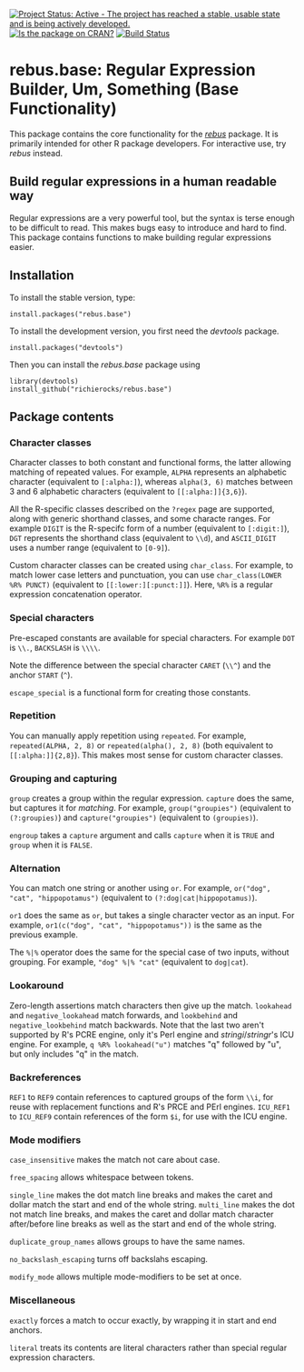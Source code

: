 [![Project Status: Active - The project has reached a stable, usable state and is being actively developed.](http://www.repostatus.org/badges/0.1.0/active.svg)](http://www.repostatus.org/#active)
[![Is the package on CRAN?](http://www.r-pkg.org/badges/version/rebus.base)](http://www.r-pkg.org/pkg/rebus.base)
[![Build Status](https://semaphoreci.com/api/v1/projects/535d7d77-f416-4ed9-aa69-bba5a38df545/635152/badge.svg)](https://semaphoreci.com/richierocks/rebus-base)

# rebus.base: Regular Expression Builder, Um, Something (Base Functionality)

This package contains the core functionality for the [*rebus*](https://github.com/richierocks/rebus) package.  It is primarily intended for other R package developers.  For interactive use, try *rebus* instead.

## Build regular expressions in a human readable way

Regular expressions are a very powerful tool, but the syntax is terse enough
to be difficult to read.  This makes bugs easy to introduce and hard to
find.  This package contains functions to make building regular expressions
easier.

## Installation

To install the stable version, type:

```{r}
install.packages("rebus.base")
```

To install the development version, you first need the *devtools* package.

```{r}
install.packages("devtools")
```

Then you can install the *rebus.base* package using

```{r}
library(devtools)
install_github("richierocks/rebus.base")
```

## Package contents

### Character classes

Character classes to both constant and functional forms, the latter allowing matching of repeated values.  For example, `ALPHA` represents an alphabetic character (equivalent to `[:alpha:]`), whereas `alpha(3, 6)` matches between 3 and 6 alphabetic characters (equivalent to `[[:alpha:]]{3,6}`).

All the R-specific classes described on the `?regex` page are supported, along with generic shorthand classes, and some characte ranges. For example `DIGIT` is the R-specifc form of a number (equivalent to `[:digit:]`), `DGT` represents the shorthand class (equivalent to `\\d`), and `ASCII_DIGIT` uses a number range (equivalent to `[0-9]`).

Custom character classes can be created using `char_class`.  For example, to match lower case letters and punctuation, you can use `char_class(LOWER %R% PUNCT)` (equivalent to `[[:lower:][:punct:]]`).  Here, `%R%` is a regular expression concatenation operator.

### Special characters

Pre-escaped constants are available for special characters.  For example `DOT` is `\\.`, `BACKSLASH` is `\\\\`.

Note the difference between the special character `CARET` (`\\^`) and the anchor `START` (`^`).

`escape_special` is a functional form for creating those constants.

### Repetition

You can manually apply repetition using `repeated`.  For example, `repeated(ALPHA, 2, 8)` or `repeated(alpha(), 2, 8)` (both equivalent to `[[:alpha:]]{2,8}`).  This makes most sense for custom character classes.

### Grouping and capturing

`group` creates a group within the regular expression.  `capture` does the same, but captures it for *matching*.  For example, `group("groupies")` (equivalent to `(?:groupies)`) and `capture("groupies")` (equivalent to `(groupies)`).

`engroup` takes a `capture` argument and calls `capture` when it is `TRUE` and `group` when it is `FALSE`.

### Alternation

You can match one string or another using `or`.  For example, `or("dog", "cat", "hippopotamus")` (equivalent to `(?:dog|cat|hippopotamus)`).

`or1` does the same as `or`, but takes a single character vector as an input.  For example, `or1(c("dog", "cat", "hippopotamus"))` is the same as the previous example.

The `%|%` operator does the same for the special case of two inputs, without grouping. For example, `"dog" %|% "cat"` (equivalent to `dog|cat`).

### Lookaround

Zero-length assertions match characters then give up the match.  `lookahead` and `negative_lookahead` match forwards, and `lookbehind` and `negative_lookbehind` match backwards.  Note that the last two aren't supported by R's PCRE engine, only it's Perl engine and *stringi*/*stringr*'s ICU engine.  For example, `q %R% lookahead("u")` matches "q" followed by "u", but only includes "q" in the match.

### Backreferences

`REF1` to `REF9` contain references to captured groups of the form `\\i`, for reuse with replacement functions and R's PRCE and PErl engines.  `ICU_REF1` to `ICU_REF9` contain references of the form `$i`, for use with the ICU engine.

### Mode modifiers

`case_insensitive` makes the match not care about case.

`free_spacing` allows whitespace between tokens.

`single_line` makes the dot match line breaks and makes the caret and dollar match the start and end of the whole string.  `multi_line` makes the dot not match line breaks, and makes the caret and dollar match character after/before line breaks as well as the start and end of the whole string.

`duplicate_group_names` allows groups to have the same names.

`no_backslash_escaping` turns off backslahs escaping.

`modify_mode` allows multiple mode-modifiers to be set at once.

### Miscellaneous

`exactly` forces a match to occur exactly, by wrapping it in start and end anchors.

`literal` treats its contents are literal characters rather than special regular expression characters.

